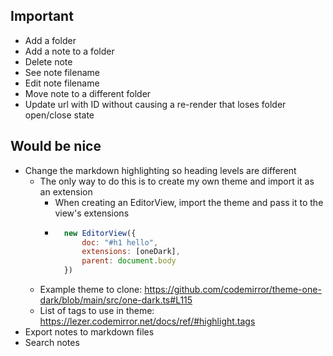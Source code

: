 ## Important
* Add a folder
* Add a note to a folder
* Delete note
* See note filename
* Edit note filename
* Move note to a different folder
* Update url with ID without causing a re-render that loses folder open/close state

## Would be nice
* Change the markdown highlighting so heading levels are different
  * The only way to do this is to create my own theme and import it as an extension
    * When creating an EditorView, import the theme and pass it to the view's extensions
    * ```javascript
        new EditorView({
            doc: "#h1 hello",
            extensions: [oneDark],
            parent: document.body
        })
        ```
  * Example theme to clone: https://github.com/codemirror/theme-one-dark/blob/main/src/one-dark.ts#L115
  * List of tags to use in theme: https://lezer.codemirror.net/docs/ref/#highlight.tags
* Export notes to markdown files
* Search notes
